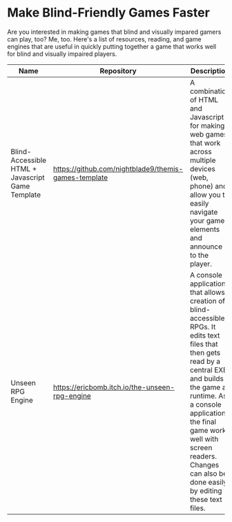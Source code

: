 # Make Blind-Friendly Games Faster

Are you interested in making games that blind and visually impared gamers can play, too? Me, too. Here's a list of resources, reading, and game engines that are useful in quickly putting together a game that works well for blind and visually impaired players.


| Name | Repository | Description |
| --- | --- | --- |
| Blind-Accessible HTML + Javascript Game Template | https://github.com/nightblade9/themis-games-template | A combination of HTML and Javascript for making web games that work across multiple devices (web, phone) and allow you to easily navigate your game elements and announce to the player. |
| Unseen RPG Engine | https://ericbomb.itch.io/the-unseen-rpg-engine | A console application that allows creation of blind-accessible RPGs. It edits text files that then gets read by a central EXE, and builds the game at runtime. As a console application, the final game works well with screen readers.  Changes can also be done easily by editing these text files. |

